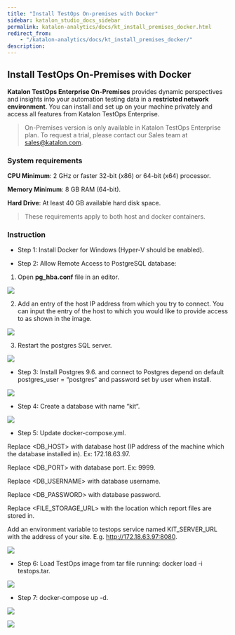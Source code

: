 ```yaml
---
title: "Install TestOps On-premises with Docker" 
sidebar: katalon_studio_docs_sidebar
permalink: katalon-analytics/docs/kt_install_premises_docker.html 
redirect_from:
    - "/katalon-analytics/docs/kt_install_premises_docker/"
description: 
---
```


## Install TestOps On-Premises with Docker

**Katalon TestOps Enterprise On-Premises** provides dynamic perspectives and insights into your automation testing data in a **restricted network environment**. You can install and set up on your machine privately and access all features from Katalon TestOps Enterprise.

> On-Premises version is only available in Katalon TestOps Enterprise plan. To request a trial, please contact our Sales team at sales@katalon.com.

### System requirements

**CPU Minimum**:       2 GHz or faster 32-bit (x86) or 64-bit (x64) processor.

**Memory Minimum**:    8 GB RAM (64-bit).

**Hard Drive**:        At least 40 GB available hard disk space.

> These requirements apply to both host and docker containers.

### Instruction

* Step 1: Install Docker for Windows (Hyper-V should be enabled).

* Step 2: Allow Remote Access to PostgreSQL database:

1. Open **pg_hba.conf** file in an editor.

![](https://github.com/katalon-studio/docs-images/raw/master/katalon-analytics/docs/kt_install_premises_docker/kt_open_pg_hba.png)

2. Add an entry of the host IP address from which you try to connect. You can input the entry of the host to which you would like to provide access to as shown in the image.

![](https://github.com/katalon-studio/docs-images/raw/master/katalon-analytics/docs/kt_install_premises_docker/kt_entry_host.png)

3. Restart the postgres SQL server.

![](https://github.com/katalon-studio/docs-images/raw/master/katalon-analytics/docs/kt_install_premises_docker/kt_restart_sql_server.png)

* Step 3: Install Postgres 9.6. and connect to Postgres depend on default postgres_user = “postgres“ and password set by user when install.

![](https://github.com/katalon-studio/docs-images/raw/master/katalon-analytics/docs/kt_install_premises_docker/kt_install_connect_postgres.png)

* Step 4: Create a database with name “kit“.

![](https://github.com/katalon-studio/docs-images/raw/master/katalon-analytics/docs/kt_install_premises_docker/kt_create_database_kit.png)

* Step 5: Update docker-compose.yml.

Replace <DB_HOST> with database host (IP address of the machine which the database installed in). Ex: 172.18.63.97.

Replace <DB_PORT> with database port. Ex: 9999.

Replace <DB_USERNAME> with database username.

Replace <DB_PASSWORD> with database password.

Replace <FILE_STORAGE_URL> with the location which report files are stored in.

Add an environment variable to testops service named KIT_SERVER_URL with the address of your site. E.g. http://172.18.63.97:8080.

![](https://github.com/katalon-studio/docs-images/raw/master/katalon-analytics/docs/kt_install_premises_docker/kt_docker_compose.png)

* Step 6: Load TestOps image from tar file running: docker load -i testops.tar.

![](https://github.com/katalon-studio/docs-images/raw/master/katalon-analytics/docs/kt_install_premises_docker/kt_run_docker_load.png)

* Step 7: docker-compose up -d.

![](https://github.com/katalon-studio/docs-images/raw/master/katalon-analytics/docs/kt_install_premises_docker/kt_docker_compose_up.png)

![](https://github.com/katalon-studio/docs-images/raw/master/katalon-analytics/docs/kt_install_premises_docker/kt_docker_compose_up_1.png)